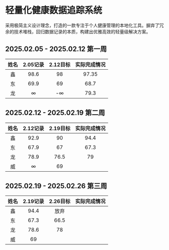 # 轻量化健康数据追踪系统

采用极简主义设计理念，打造的一款专注于个人健康管理的本地化工具。摒弃了冗余的技术堆栈，回归数据记录的本质，构建出优雅高效的轻量级解决方案。

## 2025.02.05 - 2025.02.12 第一周

| 姓名 | 2.05记录 | 2.12目标 | 实际完成情况 |
|:--------:|:--------:|:--------:|:--------:|
| 鑫  | 98.6  | 98  | 97.35 |
| 东  | 69.9  | 69  | 68.7  |
| 龙  | ∞  | -∞  | 79.3  |


## 2025.02.12 - 2025.02.19 第二周

| 姓名 | 2.12记录 | 2.19目标 | 实际完成情况 |
|:--------:|:--------:|:--------:|:--------:|
| 鑫  |  92.9 |  90 | 94.4  |
| 东  | 67.9  | 67  | 67.3  |
| 龙  | 78.9 |  76.5 | 79  |
| 威  | ∞  | 69  |   |


## 2025.02.19 - 2025.02.26 第三周

| 姓名 | 2.19记录 | 2.26目标 | 实际完成情况 |
|:--------:|:--------:|:--------:|:--------:|
| 鑫  | 94.4  | 放弃  |   |
| 东  | 67.3  | 66.5  |   |
| 龙  | 78.6  | 78  |   |
| 威  | 69  |   |   |
